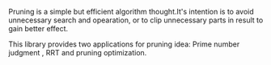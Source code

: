 Pruning  is a simple but efficient algorithm thought.It's intention is to avoid unnecessary search and  opearation, or to clip unnecessary  parts in result to gain better effect.

This library provides two applications for pruning idea: Prime number judgment ,  RRT and pruning optimization.
